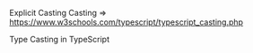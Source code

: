 Explicit Casting
Casting => https://www.w3schools.com/typescript/typescript_casting.php

Type Casting in TypeScript